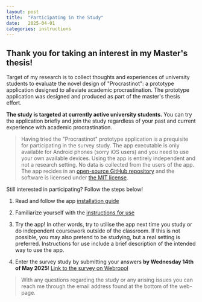 ```yaml
---
layout: post
title:  "Participating in the Study"
date:   2025-04-01
categories: instructions
---
```


## Thank you for taking an interest in my Master's thesis!

Target of my research is to collect thoughts and experiences of university students to evaluate the novel design of "Procrastinot": a prototype application designed to alleviate academic procrastination. The prototype application was designed and produced as part of the master's thesis effort.

**The study is targeted at currently active university students.** You can try the application briefly and join the study regardless of your past and current experience with academic procrastination. 

>Having tried the "Procrastinot" prototype application is a prequisite for participating in the survey study. The app executable is only available for Android phones (sorry iOS users) and you need to use your own available devices. Using the app is entirely independent and not a research setting. No data is collected from the users of the app. The app recides in an [open-source GitHub repository](https://github.com/Etex99/procrastinot_prototype/tree/main) and the software is licensed under [the MIT license](https://github.com/Etex99/procrastinot_prototype/blob/main/LICENSE).

Still interested in participating? Follow the steps below!

1. Read and follow the app [installation guide](https://etex99.github.io/procrastinot_prototype/instructions/2025/04/01/installation-guide.html)

2. Familiarize yourself with the [instructions for use](https://etex99.github.io/procrastinot_prototype/instructions/2025/04/01/instructions-for-use.html)

3. Try the app! In other words, try to utilise the app next time you study or do independent coursework outside of the classroom. If this is not possible, you may also pretend to be studying, but a real setting is preferred. Instructions for use include a brief description of the intended way to use the app.

4. Enter the survey study by submitting your answers **by Wednesday 14th of May 2025**! [Link to the survey on Webropol](https://link.webropolsurveys.com/S/DF3734D2C682A175)

> With any questions regarding the study or any arising issues you can reach me through the email address found at the bottom of the web-page.

